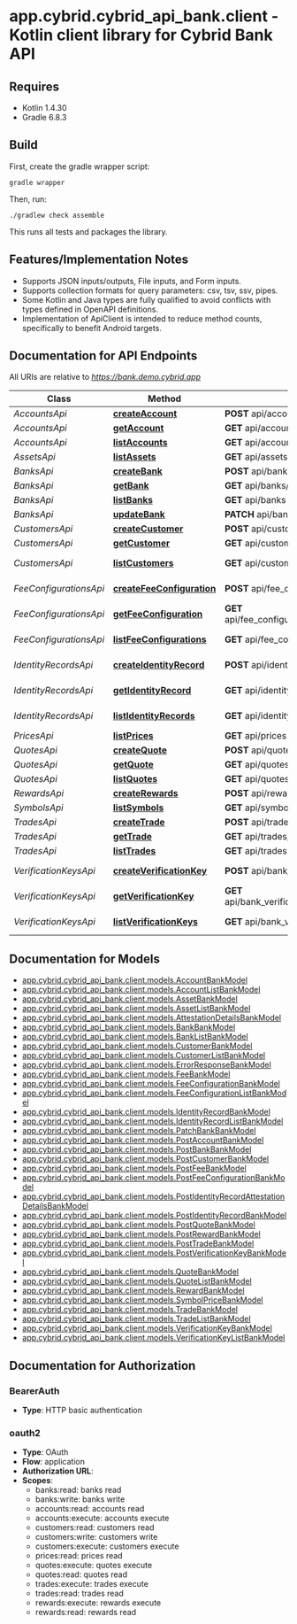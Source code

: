 # app.cybrid.cybrid_api_bank.client - Kotlin client library for Cybrid Bank API

## Requires

* Kotlin 1.4.30
* Gradle 6.8.3

## Build

First, create the gradle wrapper script:

```
gradle wrapper
```

Then, run:

```
./gradlew check assemble
```

This runs all tests and packages the library.

## Features/Implementation Notes

* Supports JSON inputs/outputs, File inputs, and Form inputs.
* Supports collection formats for query parameters: csv, tsv, ssv, pipes.
* Some Kotlin and Java types are fully qualified to avoid conflicts with types defined in OpenAPI definitions.
* Implementation of ApiClient is intended to reduce method counts, specifically to benefit Android targets.

<a name="documentation-for-api-endpoints"></a>
## Documentation for API Endpoints

All URIs are relative to *https://bank.demo.cybrid.app*

Class | Method | HTTP request | Description
------------ | ------------- | ------------- | -------------
*AccountsApi* | [**createAccount**](docs/AccountsApi.md#createaccount) | **POST** api/accounts | Create Account
*AccountsApi* | [**getAccount**](docs/AccountsApi.md#getaccount) | **GET** api/accounts/{account_guid} | Get Account
*AccountsApi* | [**listAccounts**](docs/AccountsApi.md#listaccounts) | **GET** api/accounts | List Accounts
*AssetsApi* | [**listAssets**](docs/AssetsApi.md#listassets) | **GET** api/assets | Get assets list
*BanksApi* | [**createBank**](docs/BanksApi.md#createbank) | **POST** api/banks | Create Bank
*BanksApi* | [**getBank**](docs/BanksApi.md#getbank) | **GET** api/banks/{bank_guid} | Get Bank
*BanksApi* | [**listBanks**](docs/BanksApi.md#listbanks) | **GET** api/banks | Get banks list
*BanksApi* | [**updateBank**](docs/BanksApi.md#updatebank) | **PATCH** api/banks/{bank_guid} | Patch Bank
*CustomersApi* | [**createCustomer**](docs/CustomersApi.md#createcustomer) | **POST** api/customers | Create Customer
*CustomersApi* | [**getCustomer**](docs/CustomersApi.md#getcustomer) | **GET** api/customers/{customer_guid} | Get Customer
*CustomersApi* | [**listCustomers**](docs/CustomersApi.md#listcustomers) | **GET** api/customers | Get customers list
*FeeConfigurationsApi* | [**createFeeConfiguration**](docs/FeeConfigurationsApi.md#createfeeconfiguration) | **POST** api/fee_configurations | Create FeeConfiguration
*FeeConfigurationsApi* | [**getFeeConfiguration**](docs/FeeConfigurationsApi.md#getfeeconfiguration) | **GET** api/fee_configurations/{fee_configuration_guid} | Get FeeConfiguration
*FeeConfigurationsApi* | [**listFeeConfigurations**](docs/FeeConfigurationsApi.md#listfeeconfigurations) | **GET** api/fee_configurations | List fee configurations
*IdentityRecordsApi* | [**createIdentityRecord**](docs/IdentityRecordsApi.md#createidentityrecord) | **POST** api/identity_records | Create Identity Record
*IdentityRecordsApi* | [**getIdentityRecord**](docs/IdentityRecordsApi.md#getidentityrecord) | **GET** api/identity_records/{identity_record_guid} | Get Identity Record
*IdentityRecordsApi* | [**listIdentityRecords**](docs/IdentityRecordsApi.md#listidentityrecords) | **GET** api/identity_records | List Identity Records
*PricesApi* | [**listPrices**](docs/PricesApi.md#listprices) | **GET** api/prices | Get Price
*QuotesApi* | [**createQuote**](docs/QuotesApi.md#createquote) | **POST** api/quotes | Create Quote
*QuotesApi* | [**getQuote**](docs/QuotesApi.md#getquote) | **GET** api/quotes/{quote_guid} | Get Quote
*QuotesApi* | [**listQuotes**](docs/QuotesApi.md#listquotes) | **GET** api/quotes | Get quotes list
*RewardsApi* | [**createRewards**](docs/RewardsApi.md#createrewards) | **POST** api/rewards | Create Reward
*SymbolsApi* | [**listSymbols**](docs/SymbolsApi.md#listsymbols) | **GET** api/symbols | Get Symbols list
*TradesApi* | [**createTrade**](docs/TradesApi.md#createtrade) | **POST** api/trades | Create Trade
*TradesApi* | [**getTrade**](docs/TradesApi.md#gettrade) | **GET** api/trades/{trade_guid} | Get Trade
*TradesApi* | [**listTrades**](docs/TradesApi.md#listtrades) | **GET** api/trades | Get trades list
*VerificationKeysApi* | [**createVerificationKey**](docs/VerificationKeysApi.md#createverificationkey) | **POST** api/bank_verification_keys | Create VerificationKey
*VerificationKeysApi* | [**getVerificationKey**](docs/VerificationKeysApi.md#getverificationkey) | **GET** api/bank_verification_keys/{verification_key_guid} | Get VerificationKey
*VerificationKeysApi* | [**listVerificationKeys**](docs/VerificationKeysApi.md#listverificationkeys) | **GET** api/bank_verification_keys | Get Verification Keys list


<a name="documentation-for-models"></a>
## Documentation for Models

 - [app.cybrid.cybrid_api_bank.client.models.AccountBankModel](docs/AccountBankModel.md)
 - [app.cybrid.cybrid_api_bank.client.models.AccountListBankModel](docs/AccountListBankModel.md)
 - [app.cybrid.cybrid_api_bank.client.models.AssetBankModel](docs/AssetBankModel.md)
 - [app.cybrid.cybrid_api_bank.client.models.AssetListBankModel](docs/AssetListBankModel.md)
 - [app.cybrid.cybrid_api_bank.client.models.AttestationDetailsBankModel](docs/AttestationDetailsBankModel.md)
 - [app.cybrid.cybrid_api_bank.client.models.BankBankModel](docs/BankBankModel.md)
 - [app.cybrid.cybrid_api_bank.client.models.BankListBankModel](docs/BankListBankModel.md)
 - [app.cybrid.cybrid_api_bank.client.models.CustomerBankModel](docs/CustomerBankModel.md)
 - [app.cybrid.cybrid_api_bank.client.models.CustomerListBankModel](docs/CustomerListBankModel.md)
 - [app.cybrid.cybrid_api_bank.client.models.ErrorResponseBankModel](docs/ErrorResponseBankModel.md)
 - [app.cybrid.cybrid_api_bank.client.models.FeeBankModel](docs/FeeBankModel.md)
 - [app.cybrid.cybrid_api_bank.client.models.FeeConfigurationBankModel](docs/FeeConfigurationBankModel.md)
 - [app.cybrid.cybrid_api_bank.client.models.FeeConfigurationListBankModel](docs/FeeConfigurationListBankModel.md)
 - [app.cybrid.cybrid_api_bank.client.models.IdentityRecordBankModel](docs/IdentityRecordBankModel.md)
 - [app.cybrid.cybrid_api_bank.client.models.IdentityRecordListBankModel](docs/IdentityRecordListBankModel.md)
 - [app.cybrid.cybrid_api_bank.client.models.PatchBankBankModel](docs/PatchBankBankModel.md)
 - [app.cybrid.cybrid_api_bank.client.models.PostAccountBankModel](docs/PostAccountBankModel.md)
 - [app.cybrid.cybrid_api_bank.client.models.PostBankBankModel](docs/PostBankBankModel.md)
 - [app.cybrid.cybrid_api_bank.client.models.PostCustomerBankModel](docs/PostCustomerBankModel.md)
 - [app.cybrid.cybrid_api_bank.client.models.PostFeeBankModel](docs/PostFeeBankModel.md)
 - [app.cybrid.cybrid_api_bank.client.models.PostFeeConfigurationBankModel](docs/PostFeeConfigurationBankModel.md)
 - [app.cybrid.cybrid_api_bank.client.models.PostIdentityRecordAttestationDetailsBankModel](docs/PostIdentityRecordAttestationDetailsBankModel.md)
 - [app.cybrid.cybrid_api_bank.client.models.PostIdentityRecordBankModel](docs/PostIdentityRecordBankModel.md)
 - [app.cybrid.cybrid_api_bank.client.models.PostQuoteBankModel](docs/PostQuoteBankModel.md)
 - [app.cybrid.cybrid_api_bank.client.models.PostRewardBankModel](docs/PostRewardBankModel.md)
 - [app.cybrid.cybrid_api_bank.client.models.PostTradeBankModel](docs/PostTradeBankModel.md)
 - [app.cybrid.cybrid_api_bank.client.models.PostVerificationKeyBankModel](docs/PostVerificationKeyBankModel.md)
 - [app.cybrid.cybrid_api_bank.client.models.QuoteBankModel](docs/QuoteBankModel.md)
 - [app.cybrid.cybrid_api_bank.client.models.QuoteListBankModel](docs/QuoteListBankModel.md)
 - [app.cybrid.cybrid_api_bank.client.models.RewardBankModel](docs/RewardBankModel.md)
 - [app.cybrid.cybrid_api_bank.client.models.SymbolPriceBankModel](docs/SymbolPriceBankModel.md)
 - [app.cybrid.cybrid_api_bank.client.models.TradeBankModel](docs/TradeBankModel.md)
 - [app.cybrid.cybrid_api_bank.client.models.TradeListBankModel](docs/TradeListBankModel.md)
 - [app.cybrid.cybrid_api_bank.client.models.VerificationKeyBankModel](docs/VerificationKeyBankModel.md)
 - [app.cybrid.cybrid_api_bank.client.models.VerificationKeyListBankModel](docs/VerificationKeyListBankModel.md)


<a name="documentation-for-authorization"></a>
## Documentation for Authorization

<a name="BearerAuth"></a>
### BearerAuth

- **Type**: HTTP basic authentication

<a name="oauth2"></a>
### oauth2

- **Type**: OAuth
- **Flow**: application
- **Authorization URL**: 
- **Scopes**: 
  - banks:read: banks read
  - banks:write: banks write
  - accounts:read: accounts read
  - accounts:execute: accounts execute
  - customers:read: customers read
  - customers:write: customers write
  - customers:execute: customers execute
  - prices:read: prices read
  - quotes:execute: quotes execute
  - quotes:read: quotes read
  - trades:execute: trades execute
  - trades:read: trades read
  - rewards:execute: rewards execute
  - rewards:read: rewards read

